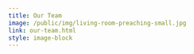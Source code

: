 ```yaml
---
title: Our Team
image: /public/img/living-room-preaching-small.jpg
link: our-team.html
style: image-block
---
```

